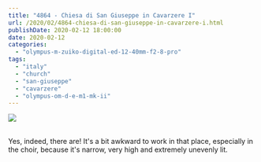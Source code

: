 ```yaml
---
title: "4864 - Chiesa di San Giuseppe in Cavarzere I"
url: /2020/02/4864-chiesa-di-san-giuseppe-in-cavarzere-i.html
publishDate: 2020-02-12 18:00:00
date: 2020-02-12
categories: 
  - "olympus-m-zuiko-digital-ed-12-40mm-f2-8-pro"
tags: 
  - "italy"
  - "church"
  - "san-giuseppe"
  - "cavarzere"
  - "olympus-om-d-e-m1-mk-ii"
---
```

<div class="container">
<div class="center"><a target="_blank" href="https://d25zfm9zpd7gm5.cloudfront.net/1200x1200/20180512_115431_lr.jpg"><img class="webfeedsFeaturedVisual" src="https://d25zfm9zpd7gm5.cloudfront.net/0600x0600/2018/20180512_115431_lr.jpg" /></a></div>
</div>
<br />

Yes, indeed, there are! It's a bit awkward to work in that place,
especially in the choir, because it's narrow, very high and
extremely unevenly lit.